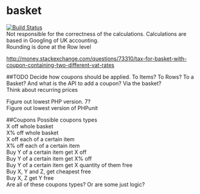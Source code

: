 # basket

[![Build Status](https://travis-ci.org/votemike/basket.svg?branch=master)](https://travis-ci.org/votemike/basket)  
Not responsible for the correctness of the calculations. Calculations are based in Googling of UK accounting.  
Rounding is done at the Row level  

http://money.stackexchange.com/questions/73310/tax-for-basket-with-coupon-containing-two-different-vat-rates

##TODO
Decide how coupons should be applied. To Items? To Rows? To a Basket? And what is the API to add a coupon? Via the basket?  
Think about recurring prices  

Figure out lowest PHP version. 7?  
Figure out lowest version of PHPunit  


##Coupons
Possible coupons types  
X off whole basket  
X% off whole basket  
X off each of a certain item  
X% off each of a certain item  
Buy Y of a certain item get X off  
Buy Y of a certain item get X% off  
Buy Y of a certain item get X quantity of them free  
Buy X, Y and Z, get cheapest free  
Buy X, Z get Y free  
Are all of these coupons types? Or are some just logic?  
